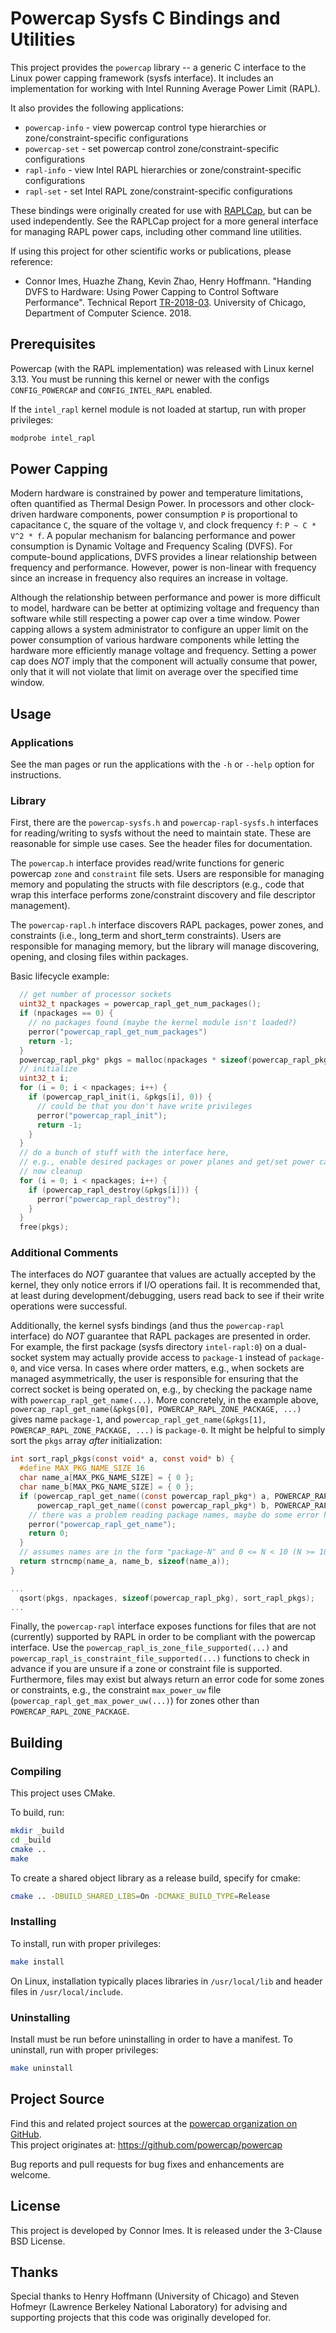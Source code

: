 # Powercap Sysfs C Bindings and Utilities

This project provides the `powercap` library -- a generic C interface to the Linux power capping framework (sysfs interface).
It includes an implementation for working with Intel Running Average Power Limit (RAPL).

It also provides the following applications:

* `powercap-info` - view powercap control type hierarchies or zone/constraint-specific configurations
* `powercap-set` - set powercap control zone/constraint-specific configurations
* `rapl-info` - view Intel RAPL hierarchies or zone/constraint-specific configurations
* `rapl-set` - set Intel RAPL zone/constraint-specific configurations

These bindings were originally created for use with [RAPLCap](https://github.com/powercap/raplcap), but can be used independently.
See the RAPLCap project for a more general interface for managing RAPL power caps, including other command line utilities.

If using this project for other scientific works or publications, please reference:

* Connor Imes, Huazhe Zhang, Kevin Zhao, Henry Hoffmann. "Handing DVFS to Hardware: Using Power Capping to Control Software Performance". Technical Report [TR-2018-03](https://cs.uchicago.edu/research/publications/techreports/TR-2018-03). University of Chicago, Department of Computer Science. 2018.

## Prerequisites

Powercap (with the RAPL implementation) was released with Linux kernel 3.13.
You must be running this kernel or newer with the configs `CONFIG_POWERCAP` and `CONFIG_INTEL_RAPL` enabled.

If the `intel_rapl` kernel module is not loaded at startup, run with proper privileges:

```sh
modprobe intel_rapl
```

## Power Capping

Modern hardware is constrained by power and temperature limitations, often quantified as Thermal Design Power.
In processors and other clock-driven hardware components, power consumption `P` is proportional to capacitance `C`, the square of the voltage `V`, and clock frequency `f`: `P ~ C * V^2 * f`.
A popular mechanism for balancing performance and power consumption is Dynamic Voltage and Frequency Scaling (DVFS).
For compute-bound applications, DVFS provides a linear relationship between frequency and performance.
However, power is non-linear with frequency since an increase in frequency also requires an increase in voltage.

Although the relationship between performance and power is more difficult to model, hardware can be better at optimizing voltage and frequency than software while still respecting a power cap over a time window.
Power capping allows a system administrator to configure an upper limit on the power consumption of various hardware components while letting the hardware more efficiently manage voltage and frequency.
Setting a power cap does *NOT* imply that the component will actually consume that power, only that it will not violate that limit on average over the specified time window.


## Usage

### Applications

See the man pages or run the applications with the `-h` or `--help` option for instructions.

### Library

First, there are the `powercap-sysfs.h` and `powercap-rapl-sysfs.h` interfaces for reading/writing to sysfs without the need to maintain state.
These are reasonable for simple use cases.
See the header files for documentation.

The `powercap.h` interface provides read/write functions for generic powercap `zone` and `constraint` file sets.
Users are responsible for managing memory and populating the structs with file descriptors (e.g., code that wrap this interface performs zone/constraint discovery and file descriptor management).

The `powercap-rapl.h` interface discovers RAPL packages, power zones, and constraints (i.e., long\_term and short\_term constraints).
Users are responsible for managing memory, but the library will manage discovering, opening, and closing files within packages.

Basic lifecycle example:

```C
  // get number of processor sockets
  uint32_t npackages = powercap_rapl_get_num_packages();
  if (npackages == 0) {
    // no packages found (maybe the kernel module isn't loaded?)
    perror("powercap_rapl_get_num_packages")
    return -1;
  }
  powercap_rapl_pkg* pkgs = malloc(npackages * sizeof(powercap_rapl_pkg));
  // initialize
  uint32_t i;
  for (i = 0; i < npackages; i++) {
    if (powercap_rapl_init(i, &pkgs[i], 0)) {
      // could be that you don't have write privileges
      perror("powercap_rapl_init");
      return -1;
    }
  }
  // do a bunch of stuff with the interface here,
  // e.g., enable desired packages or power planes and get/set power caps...
  // now cleanup
  for (i = 0; i < npackages; i++) {
    if (powercap_rapl_destroy(&pkgs[i])) {
      perror("powercap_rapl_destroy");
    }
  }
  free(pkgs);
```

### Additional Comments

The interfaces do _NOT_ guarantee that values are actually accepted by the kernel, they only notice errors if I/O operations fail.
It is recommended that, at least during development/debugging, users read back to see if their write operations were successful.

Additionally, the kernel sysfs bindings (and thus the `powercap-rapl` interface) do _NOT_ guarantee that RAPL packages are presented in order.
For example, the first package (sysfs directory `intel-rapl:0`) on a dual-socket system may actually provide access to `package-1` instead of `package-0`, and vice versa.
In cases where order matters, e.g., when sockets are managed asymmetrically, the user is responsible for ensuring that the correct socket is being operated on, e.g., by checking the package name with `powercap_rapl_get_name(...)`.
More concretely, in the example above, `powercap_rapl_get_name(&pkgs[0], POWERCAP_RAPL_ZONE_PACKAGE, ...)` gives name `package-1`, and `powercap_rapl_get_name(&pkgs[1], POWERCAP_RAPL_ZONE_PACKAGE, ...)` is `package-0`.
It might be helpful to simply sort the `pkgs` array *after* initialization:

```C
int sort_rapl_pkgs(const void* a, const void* b) {
  #define MAX_PKG_NAME_SIZE 16
  char name_a[MAX_PKG_NAME_SIZE] = { 0 };
  char name_b[MAX_PKG_NAME_SIZE] = { 0 };
  if (powercap_rapl_get_name((const powercap_rapl_pkg*) a, POWERCAP_RAPL_ZONE_PACKAGE, name_a, sizeof(name_a)) <= 0 ||
      powercap_rapl_get_name((const powercap_rapl_pkg*) b, POWERCAP_RAPL_ZONE_PACKAGE, name_b, sizeof(name_b)) <= 0) {
    // there was a problem reading package names, maybe do some error handling...
    perror("powercap_rapl_get_name");
    return 0;
  }
  // assumes names are in the form "package-N" and 0 <= N < 10 (N >= 10 would need more advanced parsing)
  return strncmp(name_a, name_b, sizeof(name_a));
}

...
  qsort(pkgs, npackages, sizeof(powercap_rapl_pkg), sort_rapl_pkgs);
...
```

Finally, the `powercap-rapl` interface exposes functions for files that are not (currently) supported by RAPL in order to be compliant with the powercap interface.
Use the `powercap_rapl_is_zone_file_supported(...)` and `powercap_rapl_is_constraint_file_supported(...)` functions to check in advance if you are unsure if a zone or constraint file is supported.
Furthermore, files may exist but always return an error code for some zones or constraints, e.g., the constraint `max_power_uw` file (`powercap_rapl_get_max_power_uw(...)`) for zones other than `POWERCAP_RAPL_ZONE_PACKAGE`.


## Building

### Compiling

This project uses CMake.

To build, run:

``` sh
mkdir _build
cd _build
cmake ..
make
```

To create a shared object library as a release build, specify for cmake:

``` sh
cmake .. -DBUILD_SHARED_LIBS=On -DCMAKE_BUILD_TYPE=Release
```


### Installing

To install, run with proper privileges:

``` sh
make install
```

On Linux, installation typically places libraries in `/usr/local/lib` and
header files in `/usr/local/include`.

### Uninstalling

Install must be run before uninstalling in order to have a manifest.
To uninstall, run with proper privileges:

``` sh
make uninstall
```


## Project Source

Find this and related project sources at the [powercap organization on GitHub](https://github.com/powercap).  
This project originates at: https://github.com/powercap/powercap

Bug reports and pull requests for bug fixes and enhancements are welcome.


## License

This project is developed by Connor Imes.
It is released under the 3-Clause BSD License.

## Thanks

Special thanks to Henry Hoffmann (University of Chicago) and Steven Hofmeyr (Lawrence Berkeley National Laboratory) for advising and supporting projects that this code was originally developed for.
